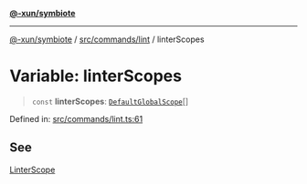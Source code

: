 [**@-xun/symbiote**](../../../../README.md)

***

[@-xun/symbiote](../../../../README.md) / [src/commands/lint](../README.md) / linterScopes

# Variable: linterScopes

> `const` **linterScopes**: [`DefaultGlobalScope`](../../../configure/enumerations/DefaultGlobalScope.md)[]

Defined in: [src/commands/lint.ts:61](https://github.com/Xunnamius/symbiote/blob/15d3444639e5919af49429f7c60a387a77f22b82/src/commands/lint.ts#L61)

## See

[LinterScope](../../../configure/enumerations/DefaultGlobalScope.md)

